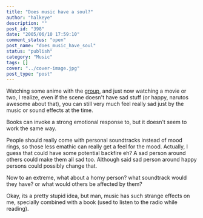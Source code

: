 ```yaml
---
title: "Does music have a soul?"
author: "halkeye"
description: ""
post_id: "398"
date: "2005/06/10 17:59:10"
comment_status: "open"
post_name: "does_music_have_soul"
status: "publish"
category: "Music"
tags: []
cover: "../cover-image.jpg"
post_type: "post"
---
```


Watching some anime with the [group](https://www.sfuarc.com/), and just now watching a movie or two, I realize, even if the scene doesn't have sad stuff (or happy, narutos awesome about that), you can still very much feel really sad just by the music or sound effects at the time.

Books can invoke a strong emotional response to, but it doesn't seem to work the same way.

People should really come with personal soundtracks instead of mood rings, so those less emathic can really get a feel for the mood. Actually, I guess that could have some potential backfire eh? A sad person around others could make them all sad too. Although said sad person around happy persons could possibly change that.

Now to an extreme, what about a horny person? what soundtrack would they have? or what would others be affected by them?

Okay, its a pretty stupid idea, but man, music has such strange effects on me, specially combined with a book (used to listen to the radio while reading).
